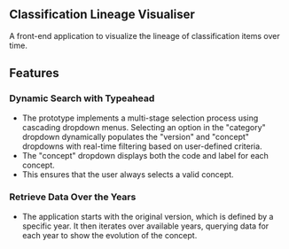 ## Classification Lineage Visualiser
A front-end application to visualize the lineage of classification items over time.

## Features
### Dynamic Search with Typeahead
- The prototype implements a multi-stage selection process using cascading dropdown menus. Selecting an option in the "category" dropdown dynamically populates the "version" and "concept" dropdowns with real-time filtering based on user-defined criteria.
- The "concept" dropdown displays both the code and label for each concept.
- This ensures that the user always selects a valid concept.
### Retrieve Data Over the Years
- The application starts with the original version, which is defined by a specific year. It then iterates over available years, querying data for each year to show the evolution of the concept.